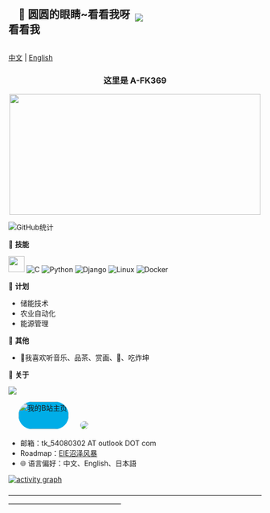 <!DOCTYPE html>
<html>
<head>
<style>
.image {width: 50%; height: auto;}
</style>
</head>
<body>
  <div style="
      display: flex;
      justify-content: space-between;
      align-items: center;
      width: 100%;">  <!--wrap block-->
    <div class="image">
      <h2>&nbsp;&nbsp;&nbsp;&nbsp;👋 圆圆的眼睛~看看我呀 看看我</h2>
    </div>
    <div class="image">
      <img src="https://komarev.com/ghpvc/?username=A-FK369&style=flat#pic_center">&nbsp;&nbsp;
    </div>
  </div>
</body>
</html>

[中文](README.md) | [English](README-en.md)
  <div align="center">
    <h3>这里是 A-FK369</h3>
    <div>
      <img src="http://p1.music.126.net/TVd3imTPRcuCHEnLSGilCA==/109951163106728938.jpg?param=500y280" style="width: 500px; height: 240px;">
    </div>
  </div>

  ![GitHub统计](https://github-readme-stats.vercel.app/api?username=A-FK369&count_private=true&show_icons=true)


<!-- ![Profile views](https://komarev.com/ghpvc/?username=A-FK369&style=flat#pic_center) -->


🌟 **技能**<!-- -->
  <div>
    <img src="https://media.giphy.com/media/WUlplcMpOCEmTGBtBW/giphy.gif" width="32">
    <img alt="C" src="https://img.shields.io/badge/-C++-673AB8?style=flat-square&logo=C&logoColor=fff">
    <img alt="Python" src="https://img.shields.io/badge/-Python-33999A?style=flat-square&logo=Python&logoColor=fff">
    <img alt="Django" src="https://img.shields.io/badge/-Django-339933?style=flat-square&logo=Django&logoColor=fff">
    <img alt="Linux" src="https://img.shields.io/badge/-Linux-000011?style=flat-square&logo=Linux&logoColor=fff">
    <img alt="Docker" src="https://img.shields.io/badge/-Docker-2496ED?style=flat-square&logo=Docker&logoColor=fff">
  </div>



📅 **计划**<!-- -->
  - 储能技术
  - 农业自动化
  - 能源管理


🎄 **其他**<!-- -->
  - 🍓我喜欢听音乐、品茶、赏画、🎱、吃炸坤
  

💬 **关于**<!-- -->

  ![](https://github-readme-stats.vercel.app/api/top-langs/?username=A-FK369&layout=compact)

  <p align='left'>
    &nbsp;&nbsp;&nbsp;&nbsp;
    <a href="https://space.bilibili.com/22116539"><img alt="我的B站主页" width="100" height="55" src="https://i0.hdslb.com/bfs/archive/c8fd97a40bf79f03e7b76cbc87236f612caef7b2.png" style="background-color: #00ADE7; border-radius: 48px;"></a>
    &nbsp;&nbsp;&nbsp;&nbsp;
    <a href="https://music.163.com/#/user/home?id=449128216"><img src="http://p4.music.126.net/0BjeSe3i_xSi9VnJYNLWEg==/109951169379635921.jpg?param=50y50" style="border-radius: 48%;"></a>
    &nbsp;&nbsp;&nbsp;&nbsp;
  </p>


  - 邮箱：tk_54080302 AT outlook DOT com
  - Roadmap：[EIE沼泽风暴](https://roadmap.sh/team/progress?t=6552c77f68ca60261326cf1e)
  - 🌐 语言偏好：中文、English、日本語
<!--  - 😄 About me：Web、Music、-->


[![activity graph](https://github-readme-activity-graph.vercel.app/graph?username=A-FK369&theme=gotham&hide_title=true&hide_border=true&bg_color=FFFFFF)](https://github.com/ashutosh00710/github-readme-activity-graph)


————————————————————————————————————————————————————
  <!--
    <img height="30" src="https://raw.githubusercontent.com/8bithemant/8bithemant/master/twitter.png?raw=true">
    

  - 小电视：[我的B站主页]()
  - 云村：[我的网易云音乐](https://music.163.com/#/user/home?id=449128216)

	It is a ✨ _special_ ✨ repository because its `README.md` (this file) appears on GitHub profile.

  Here are some ideas to get you started:

  - 🔭 I’m currently working on ...
  - 🌱 I’m currently learning ...
  - 👯 I’m looking to collaborate on ...
  - 🤔 I’m looking for help with ...
  - 💬 Ask me about ...
  - 📫 How to reach me: ...
  - 😄 Pronouns: ...
  - ⚡ Fun fact: ...
  - 👀 I’m interested in AI
  - 🌱 I’m currently Working on ComfyUI
  - 💞️ I’m looking to collaborate on ...
    -->
